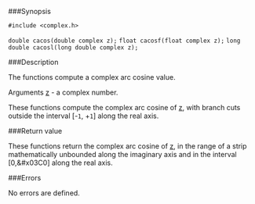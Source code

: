 
###Synopsis

`#include <complex.h>`

`double cacos(double complex z);`
`float cacosf(float complex z);`
`long double cacosl(long double complex z);`

###Description

The functions compute a complex arc cosine value.

Arguments
<u>z</u> - a complex number.
 
These functions compute the complex  arc cosine of <u>z</u>, with branch cuts outside the interval [-`1`, +`1`] along the real axis.
 
###Return value

These functions return the complex arc cosine of <u>z</u>, in the range of a strip mathematically unbounded along the imaginary axis and in the interval [0,&#x03C0] along the real axis.

###Errors

No errors are defined.